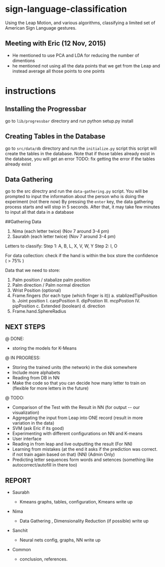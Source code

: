 # sign-language-classification
Using the Leap Motion, and various algorithms, classifying a limited set of American Sign Language gestures.

## Meeting with Eric (12 Nov, 2015)
* He mentioned to use PCA and LDA for reducing the number of dimentions
* he mentioned not using all the data points that we get from the Leap and instead average all those points to one points


# instructions
## Installing the Progressbar
go to `lib/progressbar` directory and run python setup.py install

## Creating Tables in the Database
go to `src/data/db` directory and run the `initialize.py` script
this script will create the tables in the database.
Note that if those tables already exist in the database, you will get an error
TODO: fix getting the error if the tables already exist


## Data Gathering
go to the src directry and run the `data-gathering.py` script.
You will be prompted to input the information about the person who is doing the experiment (not there now)
By pressing the `enter` key, the data gathering process starts and will stop in 5 seconds.
After that, it may take few minutes to input all that data in a database


##Gathering Data
  1. Nima (each letter twice) (Nov 7 around 3-4 pm)
  1. Saurabh (each letter twice) (Nov 7 around 3-4 pm)

Letters to classify:
  Step 1: A, B, L, X, V, W, Y
  Step 2: I, O

For data collection:
  check if the hand is within the box
  store the confidence  ( > 75% )


Data that we need to store:
  1. Palm position / stabalize palm position
  2. Palm direction / Palm normal direction
  5. Wrist Position (optional)
  6. Frame.fingers (for each type (which finger is it))
    a. stablizedTipPosition
    b. Joint position
      I. carpPosition
      II. dipPostion
      III. mcpPostion
      IV. pipPosition
    c. Extended (boolean)
    d. direction
  7. Frame.hand.SphereRadius


## NEXT STEPS
@ DONE:
  * storing the models for K-Means

@ IN PROGRESS:
  * Storing the trained units (the network) in the disk somewhere
  * Include more alphabets
  * Reading from DB in NN
  * Make the code so that you can decide how many letter to train on (flexible for more letters in the future)

@ TODO:
  * Comparison of the Test with the Result in NN (for output -- our visualization)
  * Aggregating the input from Leap into ONE record (result in more variation in the data)
  * SVM (ask Eric if its good)
  * Experimenting with different configurations on NN and K-means
  * User interface
  * Reading in from leap and live outputting the result (For NN)
  * Learning from mistakes (at the end it asks if the prediction was correct. if not train again based on that) (NN) (Admin Only)
  * Predicting letter sequences form words and setences (something like autocorrect/autofill in there too)


## REPORT
* Saurabh
  - Kmeans graphs, tables, configuration, Kmeans write up

* Nima
  - Data Gathering , Dimensionality Reduction (if possible) write up

* Sanchit
  - Neural nets config, graphs, NN write up

* Common
  - conclusion, references.